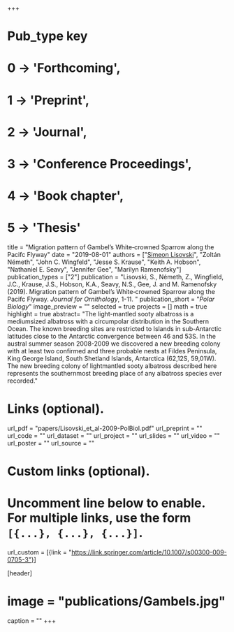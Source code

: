 +++
# Pub_type key
# 0 -> 'Forthcoming',
# 1 -> 'Preprint',
# 2 -> 'Journal',
# 3 -> 'Conference Proceedings',
# 4 -> 'Book chapter',
# 5 -> 'Thesis'
  
title = "Migration pattern of Gambel’s White‑crowned Sparrow along the Pacifc Flyway"
date = "2019-08-01"
authors = ["[Simeon Lisovski](hhttps://slisovski.netlify.com/)", "Zoltán Németh", "John C. Wingfeld", "Jesse S. Krause", "Keith A. Hobson", "Nathaniel E. Seavy", "Jennifer Gee", "Marilyn Ramenofsky"]
publication_types = ["2"]
publication = "Lisovski, S., Németh, Z., Wingfield, J.C., Krause, J.S., Hobson, K.A., Seavy, N.S., Gee, J. and M. Ramenofsky (2019). Migration pattern of Gambel’s White‑crowned Sparrow along the Pacifc Flyway. _Journal for Ornithology_,  1-11. "
publication_short = "_Polar Biology_"
image_preview = ""
selected = true
projects = []
math = true
highlight = true
abstract= "The light-mantled sooty albatross is a mediumsized albatross with a circumpolar distribution in the Southern Ocean. The known breeding sites are restricted to Islands in sub-Antarctic latitudes close to the Antarctic convergence between 46 and 53S. In the austral summer season 2008-2009 we discovered a new breeding colony with at least two confirmed and three probable nests at Fildes Peninsula, King George Island, South Shetland Islands, Antarctica (62,12S, 59,01W). The new breeding colony of lightmantled sooty albatross described here represents the southernmost breeding place of any albatross species ever recorded."
  
# Links (optional).
url_pdf = "papers/Lisovski_et_al-2009-PolBiol.pdf"
url_preprint = ""
url_code = ""
url_dataset = ""
url_project = ""
url_slides = ""
url_video = ""
url_poster = ""
url_source = ""
  
# Custom links (optional).
#   Uncomment line below to enable. For multiple links, use the form `[{...}, {...}, {...}]`.
url_custom = [{link = "https://link.springer.com/article/10.1007/s00300-009-0705-3"}]
  
[header]
# image = "publications/Gambels.jpg"
caption = ""
+++